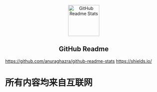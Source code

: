 <p align="center">
 <img width="100px" src="https://res.cloudinary.com/anuraghazra/image/upload/v1594908242/logo_ccswme.svg" align="center" alt="GitHub Readme Stats" />
 <h2 align="center">GitHub Readme</h2>
</p>

https://github.com/anuraghazra/github-readme-stats
https://shields.io/
# 所有内容均来自互联网
